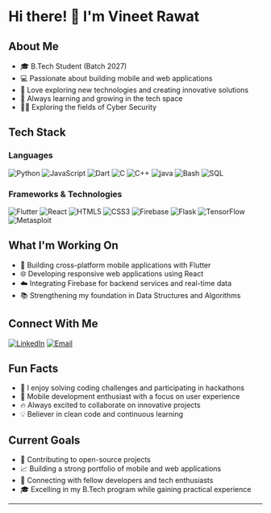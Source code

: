 # Hi there! 👋 I'm Vineet Rawat

## About Me
- 🎓 B.Tech Student (Batch 2027)
- 💻 Passionate about building mobile and web applications
- 🚀 Love exploring new technologies and creating innovative solutions
- 🌱 Always learning and growing in the tech space
- 🧑‍💻 Exploring the fields of Cyber Security 

## Tech Stack
### Languages
![Python](https://img.shields.io/badge/Python-3776AB?style=for-the-badge&logo=python&logoColor=white)
![JavaScript](https://img.shields.io/badge/JavaScript-F7DF1E?style=for-the-badge&logo=javascript&logoColor=black)
![Dart](https://img.shields.io/badge/Dart-0175C2?style=for-the-badge&logo=dart&logoColor=white)
![C](https://img.shields.io/badge/C-00599C?style=for-the-badge&logo=c&logoColor=white)
![C++](https://img.shields.io/badge/C++-00599C?style=for-the-badge&logo=c%2B%2B&logoColor=white)
![java](https://img.shields.io/badge/Java-ED8B00?style=for-the-badge&logo=openjdk&logoColor=white)
![Bash](https://img.shields.io/badge/Bash-4EAA25?style=for-the-badge&logo=gnubash&logoColor=white)
![SQL](https://img.shields.io/badge/SQL-00599C?style=for-the-badge&logo=MYSQL&logoColor=white)
### Frameworks & Technologies
![Flutter](https://img.shields.io/badge/Flutter-02569B?style=for-the-badge&logo=flutter&logoColor=white)
![React](https://img.shields.io/badge/React-20232A?style=for-the-badge&logo=react&logoColor=61DAFB)
![HTML5](https://img.shields.io/badge/HTML5-E34F26?style=for-the-badge&logo=html5&logoColor=white)
![CSS3](https://img.shields.io/badge/CSS3-1572B6?style=for-the-badge&logo=css3&logoColor=white)
![Firebase](https://img.shields.io/badge/Firebase-039BE5?style=for-the-badge&logo=Firebase&logoColor=white)
![Flask](https://img.shields.io/badge/Flask-00577A?style=for-the-badge&logo=Flask&logoColor=white)
![TensorFlow](https://img.shields.io/badge/TensorFlow-00576A?style=for-the-badge&logo=TensorFlow&logoColor=white)
![Metasploit](https://img.shields.io/badge/Metasploit-Framework-3776AB)


## What I'm Working On
- 🔭 Building cross-platform mobile applications with Flutter
- 🌐 Developing responsive web applications using React
- ☁️ Integrating Firebase for backend services and real-time data
- 📚 Strengthening my foundation in Data Structures and Algorithms

## Connect With Me
[![LinkedIn](https://img.shields.io/badge/LinkedIn-0077B5?style=for-the-badge&logo=linkedin&logoColor=white)](https://www.linkedin.com/in/cerebralstoic)
[![Email](https://img.shields.io/badge/Gmail-D14836?style=for-the-badge&logo=gmail&logoColor=white)](mailto:vineet.rawat.ddun62019@gmail.com)

## Fun Facts
- 🎯 I enjoy solving coding challenges and participating in hackathons
- 📱 Mobile development enthusiast with a focus on user experience
- 🔥 Always excited to collaborate on innovative projects
- 💡 Believer in clean code and continuous learning

## Current Goals
- 🚀 Contributing to open-source projects
- 📈 Building a strong portfolio of mobile and web applications
- 🤝 Connecting with fellow developers and tech enthusiasts
- 🎓 Excelling in my B.Tech program while gaining practical experience

---

